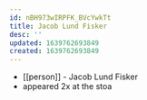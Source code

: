 ```yaml
---
id: nBH973wIRPFK_BVcYwkTt
title: Jacob Lund Fisker
desc: ''
updated: 1639762693849
created: 1639762693849
---
```



- [[person]] - Jacob Lund Fisker
- appeared 2x at the stoa
